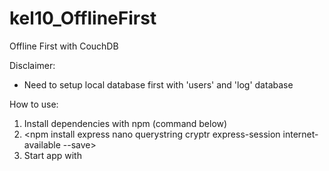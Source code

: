 # kel10_OfflineFirst
Offline First with CouchDB

Disclaimer:
- Need to setup local database first with 'users' and 'log' database

How to use:
1. Install dependencies with npm (command below)
2. <npm install express nano querystring cryptr express-session internet-available --save>
3. Start app with <node app.js>

